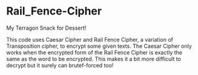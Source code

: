 # Rail_Fence-Cipher
My Terragon Snack for Dessert!

This code uses Caesar Cipher and Rail Fence Cipher, a variation of Transposition cipher, to encrypt some given texts.
The Caesar Cipher only works when the encrypted form of the Rail Fence Cipher is exactly the same as the word to be encrypted.
This makes it a bit more difficult to decrypt but it surely can brutef-forced too! 
